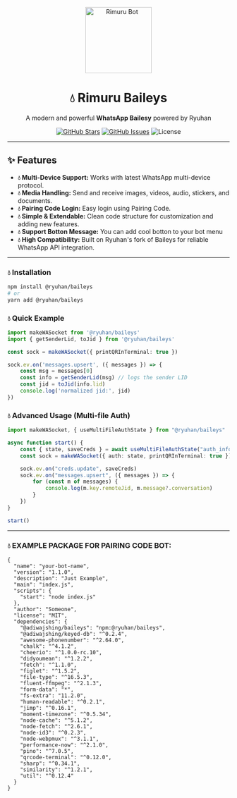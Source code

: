 <p align="center">
  <img src="https://files.catbox.moe/f8tj1b.png" alt="Rimuru Bot" width="150"/>
</p>

<h1 align="center">💧 Rimuru Baileys</h1>
<p align="center">A modern and powerful <strong>WhatsApp Bailesy</strong> powered by Ryuhan</p>

<p align="center">
  <a href="https://github.com/ryuhandev/rimuru-baileys/stargazers"><img src="https://img.shields.io/github/stars/ryuhandev/rimuru-baileys?style=flat-square&logo=github" alt="GitHub Stars"/></a>
  <a href="https://github.com/ryuhandev/rimuru-baileys/issues"><img src="https://img.shields.io/github/issues/ryuhandev/rimuru-baileys?style=flat-square&logo=github" alt="GitHub Issues"/></a>
  <img src="https://img.shields.io/badge/License-MIT-green?style=flat-square" alt="License"/>
</p>

---

## ✨ Features

- **💧 Multi-Device Support:** Works with latest WhatsApp multi-device protocol.  
- **💧 Media Handling:** Send and receive images, videos, audio, stickers, and documents.  
- **💧 Pairing Code Login:** Easy login using Pairing Code.  
- **💧 Simple & Extendable:** Clean code structure for customization and adding new features.
- **💧 Support Botton Message:** You can add cool botton to your bot menu
- **💧 High Compatibility:** Built on Ryuhan's fork of Baileys for reliable WhatsApp API integration.

---
### 💧 Installation

```bash
npm install @ryuhan/baileys
# or
yarn add @ryuhan/baileys
```

### 💧 Quick Example

```ts
import makeWASocket from '@ryuhan/baileys'
import { getSenderLid, toJid } from '@ryuhan/baileys'

const sock = makeWASocket({ printQRInTerminal: true })

sock.ev.on('messages.upsert', ({ messages }) => {
    const msg = messages[0]
    const info = getSenderLid(msg) // logs the sender LID
    const jid = toJid(info.lid)
    console.log('normalized jid:', jid)
})
```

### 💧 Advanced Usage (Multi-file Auth)

```ts
import makeWASocket, { useMultiFileAuthState } from "@ryuhan/baileys"

async function start() {
    const { state, saveCreds } = await useMultiFileAuthState("auth_info")
    const sock = makeWASocket({ auth: state, printQRInTerminal: true })

    sock.ev.on("creds.update", saveCreds)
    sock.ev.on("messages.upsert", ({ messages }) => {
        for (const m of messages) {
            console.log(m.key.remoteJid, m.message?.conversation)
        }
    })
}

start()
```
---

### 💧 EXAMPLE PACKAGE FOR PAIRING CODE BOT:

```
{
  "name": "your-bot-name",
  "version": "1.1.0",
  "description": "Just Example",
  "main": "index.js",
  "scripts": {
    "start": "node index.js"
  },
  "author": "Someone",
  "license": "MIT",
  "dependencies": {
    "@adiwajshing/baileys": "npm:@ryuhan/baileys",
    "@adiwajshing/keyed-db": "^0.2.4",
    "awesome-phonenumber": "^2.64.0",
    "chalk": "^4.1.2",
    "cheerio": "^1.0.0-rc.10",
    "didyoumean": "^1.2.2",
    "fetch": "^1.1.0",
    "figlet": "^1.5.2",
    "file-type": "^16.5.3",
    "fluent-ffmpeg": "^2.1.3",
    "form-data": "*",
    "fs-extra": "11.2.0",
    "human-readable": "^0.2.1",
    "jimp": "^0.16.1",
    "moment-timezone": "^0.5.34",
    "node-cache": "^5.1.2",
    "node-fetch": "^2.6.1",
    "node-id3": "^0.2.3",
    "node-webpmux": "^3.1.1",
    "performance-now": "^2.1.0",
    "pino": "^7.0.5",
    "qrcode-terminal": "^0.12.0",
    "sharp": "^0.34.1",
    "similarity": "^1.2.1",
    "util": "^0.12.4"
  }
}
```
